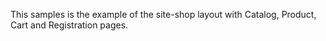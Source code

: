 This samples is the example of the site-shop layout with Catalog, Product, Cart and Registration pages.
